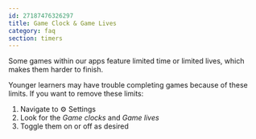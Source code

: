```yaml
---
id: 27187476326297
title: Game Clock & Game Lives
category: faq
section: timers
---
```


Some games within our apps feature limited time or limited lives, which makes them harder to finish.

Younger learners may have trouble completing games because of these limits. If you want to remove these limits:

1. Navigate to ⚙️ Settings  
2. Look for the _Game clocks_ and _Game lives_
3. Toggle them on or off as desired